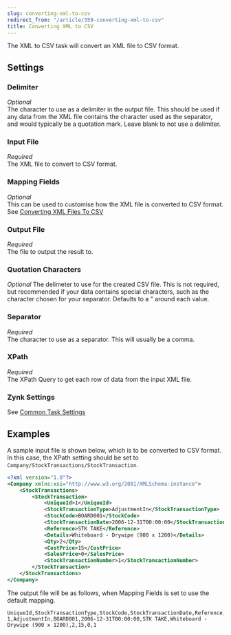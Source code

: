 ```yaml
---
slug: converting-xml-to-csv
redirect_from: "/article/359-converting-xml-to-csv"
title: Converting XML to CSV
---
```

The XML to CSV task will convert an XML file to CSV format.

## Settings
### Delimiter
_Optional_  
The character to use as a delimiter in the output file. This should be used if any data from the XML file contains the character used as the separator, and would typically be a quotation mark. Leave blank to not use a delimiter.

### Input File
_Required_  
The XML file to convert to CSV format.

### Mapping Fields
_Optional_  
This can be used to customise how the XML file is converted to CSV format. See [Converting XML Files To CSV](converting-xml-files-to-csv)

### Output File
_Required_  
The file to output the result to.

### Quotation Characters
_Optional_
The delimeter to use for the created CSV file. This is not required, but recommended if your data contains special characters, such as the character chosen for your separator. Defaults to a " around each value.

### Separator
_Required_  
The character to use as a separator. This will usually be a comma.

### XPath
_Required_  
The XPath Query to get each row of data from the input XML file.

### Zynk Settings
See [Common Task Settings](common-task-settings)

## Examples
A sample input file is shown below, which is to be converted to CSV format. In this case, the XPath setting should be set to `Company/StockTransactions/StockTransaction`.

```xml
<?xml version="1.0"?>
<Company xmlns:xsi="http://www.w3.org/2001/XMLSchema-instance">
    <StockTransactions>
        <StockTransaction>
            <UniqueId>1</UniqueId>
            <StockTransactionType>AdjustmentIn</StockTransactionType>
            <StockCode>BOARD001</StockCode>
            <StockTransactionDate>2006-12-31T00:00:00</StockTransactionDate>
            <Reference>STK TAKE</Reference>
            <Details>Whiteboard - Drywipe (900 x 1200)</Details>
            <Qty>2</Qty>
            <CostPrice>15</CostPrice>
            <SalesPrice>0</SalesPrice>
            <StockTransactionNumber>1</StockTransactionNumber>
        </StockTransaction>
    </StockTransactions>
</Company>
```

The output file will be as follows, when Mapping Fields is set to use the default mapping.

```csv
UniqueId,StockTransactionType,StockCode,StockTransactionDate,Reference,Details,Qty,CostPrice,SalesPrice,StockTransactionNumber
1,AdjustmentIn,BOARD001,2006-12-31T00:00:00,STK TAKE,Whiteboard - Drywipe (900 x 1200),2,15,0,1
```
